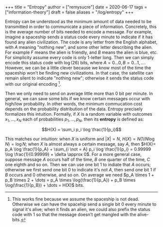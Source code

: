 +++
title = "Entropy"
author = ["remysucre"]
date = 2020-06-17
tags = ["information-theory"]
draft = false
aliases = "/log/entropy"
+++

Entropy can be understood as the minimum amount of data needed to be transmitted
in order to communicate a piece of information. Concretely, this is the average
number of bits needed to encode a message. For example, imagine a spaceship
sends a status code every minute to indicate if it has found any alien
civilization. The code is any letter from the English alphabet, with $`A`$ meaning
"nothing new", and some other letter describing the alien. For example $`F`$ means
the alien is friendly, and $`B`$ means the alien is blue, etc. For simplicity
assume every code is only 1-letter long. Then we can simply encode this status
code with $`\log(26)`$ bits, where $`A = 0 \dots 0, B = 0\dots 1, \dots`$. However,
we can be a little clever because we know most of the time the spaceship won't
be finding new civilizations. In that case, the satellite can remain silent to
indicate "nothing new"; otherwise it sends the status code with our original
encoding [^1].

Then we only need to send on average little more than 0 bit per minute. In
general, we can save some bits if we know certain messages occur with high/low
probability. In other words, the minimum commucation cost depends on the
probability distribution of the data. Entropy precisely formalizes this
intuition. Formally, if $`X`$ is a random variable with outcomes $`x_1, \dots, x_N`$
each of probabilities $`p_1, \dots, p_N`$, then its **entropy** is defined as:

```math
H(X) = \sum_i p_i \log \frac{1}{p_i}
```

This matches our intuition: when $`X`$ is uniform and $`|X| = N`$, $`H(X)=N(1/N
\log N)=\log N`$; when $`X`$ is almost always a certain message, say $`A`$, then
$`H(X)= p_A \log \frac{1}{p_A} + \sum_{i \not = A} p_i \log \frac{1}{p_i} =
0.99999 \log \frac{1}{0.99999} + \delta \approx 0`$. For a more general case,
suppose message $`A`$ occurs half of the time, $`B`$ one quarter of the time,
$`C`$ one eighth and so on. Then we can use one bit $`1`$ to indiate that $`A`$
occurs; otherwise we first send one bit $`0`$ to indicate it's not $`A`$, then
send one bit $`1`$ if $`B`$ occurs and $`0`$ otherwise, and so on. On average we
need $`p_A \times 1 + p_B \times 2 + \dots = p_A \times \log(\frac{1}{p_A}) +
p_B \times \log(\frac{1}{p_B}) + \dots = H(X)`$ bits.

[^1]: This works fine because we assume the spaceship is not dead. Otherwise we can
have the spacehip send a single bit $`0`$ every minute to signal it's alive; when it
finds an alien, we could also prefix the status code with $`1`$ so that the message 
doesn't get mangled with the alive-bits. 
